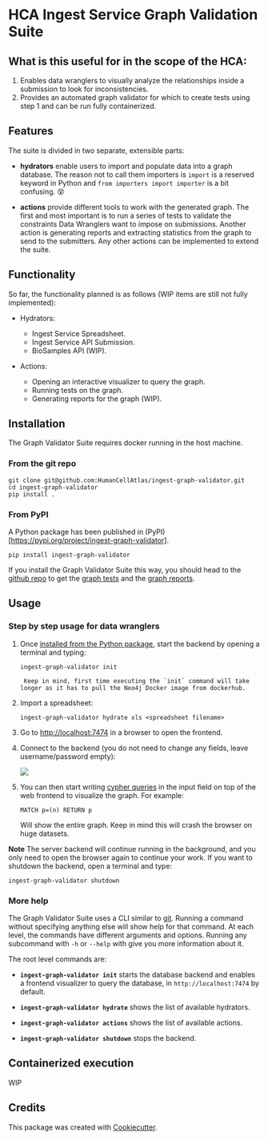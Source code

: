 # HCA Ingest Service Graph Validation Suite

## What is this useful for in the scope of the HCA:

1. Enables data wranglers to visually analyze the relationships inside a submission to look for inconsistencies.
2. Provides an automated graph validator for which to create tests using step 1 and can be run fully containerized.


## Features

The suite is divided in two separate, extensible parts:

* **hydrators** enable users to import and populate data into a graph database. The reason not to call them importers is `import` is a reserved keyword in Python and `from importers import importer` is a bit confusing. :dizzy_face:

* **actions** provide different tools to work with the generated graph. The first and most important is to run a series of tests to validate the constraints Data Wranglers want to impose on submissions. Another action is generating reports and extracting statistics from the graph to send to the submitters. Any other actions can be implemented to extend the suite.

## Functionality

So far, the functionality planned is as follows (WIP items are still not fully implemented):

* Hydrators:
    * Ingest Service Spreadsheet.
    * Ingest Service API Submission.
    * BioSamples API (WIP).

* Actions:
    * Opening an interactive visualizer to query the graph.
    * Running tests on the graph.
    * Generating reports for the graph (WIP).


## Installation

The Graph Validator Suite requires docker running in the host machine.

### From the git repo

```
git clone git@github.com:HumanCellAtlas/ingest-graph-validator.git
cd ingest-graph-validator
pip install .
```

### <a name="install_pypi"></a>From PyPI

A Python package has been published in (PyPI)[https://pypi.org/project/ingest-graph-validator].

```pip install ingest-graph-validator```

If you install the Graph Validator Suite this way, you should head to the [github repo](https://github.com/HumanCellAtlas/ingest-graph-validator) to get the [graph tests](https://github.com/HumanCellAtlas/ingest-graph-validator/tree/master/graph_test_set) and the [graph reports](https://github.com/HumanCellAtlas/ingest-graph-validator/tree/master/graph_report_set).


## Usage

### Step by step usage for data wranglers

1. Once [installed from the Python package](#install_pypi), start the backend by opening a terminal and typing:

    `ingest-graph-validator init`

        Keep in mind, first time executing the `init` command will take longer as it has to pull the Neo4j Docker image from dockerhub.

2. Import a spreadsheet:

    `ingest-graph-validator hydrate xls <spreadsheet filename>`

3. Go to <http://localhost:7474> in a browser to open the frontend.

4. Connect to the backend (you do not need to change any fields, leave username/password empty):

   ![](.readme/connect_backend.png)

5. You can then start writing [cypher queries](https://neo4j.com/graphacademy/online-training/introduction-to-neo4j/) in the input field on top of the web frontend to visualize the graph. For example:

    ```MATCH p=(n) RETURN p```

    Will show the entire graph. Keep in mind this will crash the browser on huge datasets.

**Note**
The server backend will continue running in the background, and you only need to open the browser again to continue your work. If you want to shutdown the backend, open a terminal and type:

`ingest-graph-validator shutdown`


### More help

The Graph Validator Suite uses a CLI similar to [git](https://git-scm.com/). Running a command without specifying anything else will show help for that command. At each level, the commands have different arguments and options. Running any subcommand with `-h` or `--help` with give you more information about it.

The root level commands are:

* **`ingest-graph-validator init`** starts the database backend and enables a frontend visualizer to query the database, in `http://localhost:7474` by default.

* **`ingest-graph-validator hydrate`** shows the list of available hydrators.

* **`ingest-graph-validator actions`** shows the list of available actions.

* **`ingest-graph-validator shutdown`** stops the backend.


## Containerized execution

WIP


## Credits

This package was created with [Cookiecutter](https://github.com/audreyr/cookiecutter).
